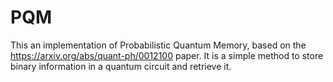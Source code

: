 # PQM
This an implementation of Probabilistic Quantum Memory, based on the https://arxiv.org/abs/quant-ph/0012100 paper. It is a simple method to store binary information in a quantum circuit and retrieve it.
